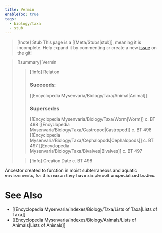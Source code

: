 ```yaml
---
title: Vermin
enableToc: true
tags:
  - biology/taxa
  - stub
---
```


> [!note] Stub
> This page is a [[Meta/Stubs|stub]], meaning it is incomplete. Help expand it by commenting or create a new [issue](https://github.com/RagtimeGal/quartz--encyclopedia-mysenvaria/issues/new/choose) on the git!


> [!summary] Vermin
> > [!info] Relation
> > ### Succeeds:
> > [[Encyclopedia Mysenvaria/Biology/Taxa/Animal|Animal]]
> > ### Supersedes 
> > [[Encyclopedia Mysenvaria/Biology/Taxa/Worm|Worm]] c. BT 498
> > [[Encyclopedia Mysenvaria/Biology/Taxa/Gastropod|Gastropod]] c. BT 498
> > [[Encyclopedia Mysenvaria/Biology/Taxa/Cephalopods|Cephalopods]] c. BT 497
> > [[Encyclopedia Mysenvaria/Biology/Taxa/Bivalves|Bivalves]] c. BT 497
>
> > [!info] Creation Date
> > c. BT 498

Ancestor created to function in moist subterraneous and aquatic environments, for this reason they have simple soft unspecialized bodies.

# See Also
- [[Encyclopedia Mysenvaria/Indexes/Biology/Taxa/Lists of Taxa|Lists of Taxa]]
- [[Encyclopedia Mysenvaria/Indexes/Biology/Animals/Lists of Animals|Lists of Animals]]
